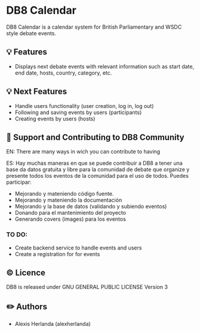 # DB8 Calendar

DB8 Calendar is a calendar system for British Parliamentary and WSDC style debate events.

## 💡 Features

- Displays next debate events with relevant information such as start date, end date, hosts, country, category, etc.

## 💡 Next Features

- Handle users functionality (user creation, log in, log out)
- Following and saving events by users (participants)
- Creating events by users (hosts)

## 💪 Support and Contributing to DB8 Community

EN: There are many ways in wich you can contribute to having

ES: Hay muchas maneras en que se puede contribuir a DB8 a tener una base da datos gratuita y libre para la comunidad de debate que organize y presente todos los eventos de la comunidad para el uso de todos. Puedes participar:

- Mejorando y mateniendo código fuente.
- Mejorando y mateniendo la documentación
- Mejorando y la base de datos (validando y subiendo eventos)
- Donando para el mantenimiento del proyecto
- Generando covers (images) para los eventos

### TO DO:

- Create backend service to handle events and users
- Create a registration for for events

## ©️ Licence

DB8 is released under GNU GENERAL PUBLIC LICENSE Version 3

## ✏️ Authors

- Alexis Herlanda (alexherlanda)
